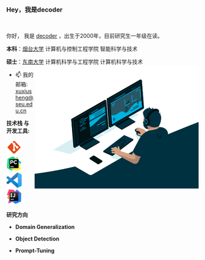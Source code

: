 ### Hey，我是decoder
<br />

你好， 我是 [decoder](待定) ，出生于2000年，目前研究生一年级在读。

**本科**：[烟台大学](https://www.ytu.edu.cn/) 计算机与控制工程学院 智能科学与技术

**硕士**：[东南大学](https://www.seu.edu.cn/) 计算机科学与工程学院 计算机科学与技术
  <img align="right" alt="GIF" src="./code.gif" width="430" height="80%" />


- 📫 我的邮箱: [xuxiusheng@seu.edu.cn](https://mailh.qiye.163.com/)

**技术栈 与 开发工具:**

<code><img height="40" src="./git.png"></code>
<code><img height="40" src="./pycharm.png"></code>
<code><img height="40" src="./vscode.png"></code>
<code><img height="40" src="./idea.png"></code>

**研究方向**

- **Domain Generalization**

- **Object Detection**

- **Prompt-Tuning**
